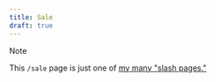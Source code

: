 ```yaml
---
title: Sale
draft: true
---
```

> [!NOTE]
> This `/sale` page is just one of [my many "slash pages."](/slashes)